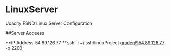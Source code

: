 # LinuxServer
Udacity FSND Linux Server Configuration 

##Server Acceess 

**IP Address 54.89.126.77
**ssh -i ~/.ssh/linuxProject grader@54.89.126.77 -p 2200

##
